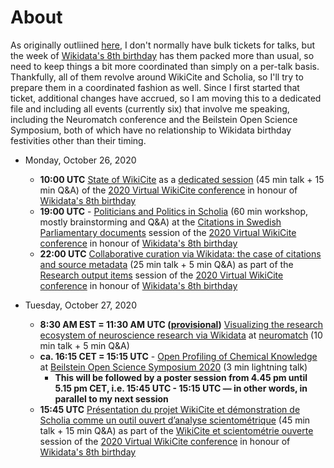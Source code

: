 # About

As originally outliined [here](https://github.com/Daniel-Mietchen/ideas/issues/1371), I don't normally have bulk tickets for talks, but the week of [Wikidata's 8th birthday](https://www.wikidata.org/wiki/Wikidata:Eighth_Birthday) has them packed more than usual, so need to keep things a bit more coordinated than simply on a per-talk basis. Thankfully, all of them revolve around WikiCite and Scholia, so I'll try to prepare them in a coordinated fashion as well. Since I first started that ticket, additional changes have accrued, so I am moving this to a dedicated file and including all events (currently six) that involve me speaking, including the Neuromatch conference and the Beilstein Open Science Symposium, both of which have no relationship to Wikidata birthday festivities other than their timing.

- Monday, October 26, 2020
  - **10:00 UTC** [State of WikiCite](https://meta.wikimedia.org/wiki/WikiCite/2020_Virtual_conference/The_State_of_WikiCite_in_2020) as a [dedicated session](https://meta.wikimedia.org/wiki/WikiCite/2020_Virtual_conference#State_of_WikiCite) (45 min talk + 15 min Q&A) of the [2020 Virtual WikiCite conference](https://meta.wikimedia.org/wiki/WikiCite/2020_Virtual_conference) in honour of [Wikidata's 8th birthday](https://www.wikidata.org/wiki/Wikidata:Eighth_Birthday)
  - **19:00 UTC** - [Politicians and Politics in Scholia](https://meta.wikimedia.org/wiki/WikiCite/2020_Virtual_conference/Citations_in_Swedish_Parliamentary_and_Judicial_documents_and_their_use#Workshop:_Politicians_and_Politics_in_Scholia) (60 min workshop, mostly brainstorming and Q&A) at the [Citations in Swedish Parliamentary documents](https://meta.wikimedia.org/wiki/WikiCite/2020_Virtual_conference#Citations_in_Swedish_Parliamentary_documents) session of the [2020 Virtual WikiCite conference](https://meta.wikimedia.org/wiki/WikiCite/2020_Virtual_conference) in honour of [Wikidata's 8th birthday](https://www.wikidata.org/wiki/Wikidata:Eighth_Birthday)
  - **22:00 UTC** [Collaborative curation via Wikidata: the case of citations and source metadata](https://meta.wikimedia.org/wiki/WikiCite/2020_Virtual_conference/Collaborative_curation_via_Wikidata:_the_case_of_citations_and_source_metadata) (25 min talk + 5 min Q&A) as part of the [Research output items](https://meta.wikimedia.org/wiki/WikiCite/2020_Virtual_conference#Research_output_items) session of the [2020 Virtual WikiCite conference](https://meta.wikimedia.org/wiki/WikiCite/2020_Virtual_conference) in honour of [Wikidata's 8th birthday](https://www.wikidata.org/wiki/Wikidata:Eighth_Birthday)

- Tuesday, October 27, 2020
  -  **8:30 AM EST = 11:30 AM UTC ([provisional](https://neural-reckoning.github.io/nmc3_provisional_schedule/))** [Visualizing the research ecosystem of neuroscience research via Wikidata](https://github.com/Daniel-Mietchen/events/blob/master/neuromatch3.md) at [neuromatch](https://neuromatch.io/agenda) (10 min talk + 5 min Q&A)
  - **ca. 16:15 CET = 15:15 UTC** - [Open Profiling of Chemical Knowledge](https://github.com/Daniel-Mietchen/events/blob/master/Beilstein-Open-Science-Symposium-2020.md) at [Beilstein Open Science Symposium 2020](http://web.archive.org/web/20201020231727/https://www.beilstein-institut.de/en/symposia/open-science/program/) (3 min lightning talk)
    - **This will be followed by a poster session from 4.45 pm until 5.15 pm CET, i.e. 15:45 UTC - 15:15 UTC &mdash; in other words, in parallel to my next session**
  - **15:45 UTC** [Présentation du projet WikiCite et démonstration de Scholia comme un outil ouvert d’analyse scientométrique](https://meta.wikimedia.org/wiki/WikiCite/2020_Virtual_conference/Pr%C3%A9sentation_du_projet_WikiCite_et_d%C3%A9monstration_de_Scholia_comme_un_outil_ouvert_d%E2%80%99analyse_scientom%C3%A9trique) (45 min talk + 15 min Q&A) as part of the [WikiCite et scientométrie ouverte](https://meta.wikimedia.org/wiki/WikiCite/2020_Virtual_conference#WikiCite_et_scientom%C3%A9trie_ouverte) session of the [2020 Virtual WikiCite conference](https://meta.wikimedia.org/wiki/WikiCite/2020_Virtual_conference) in honour of [Wikidata's 8th birthday](https://www.wikidata.org/wiki/Wikidata:Eighth_Birthday)
